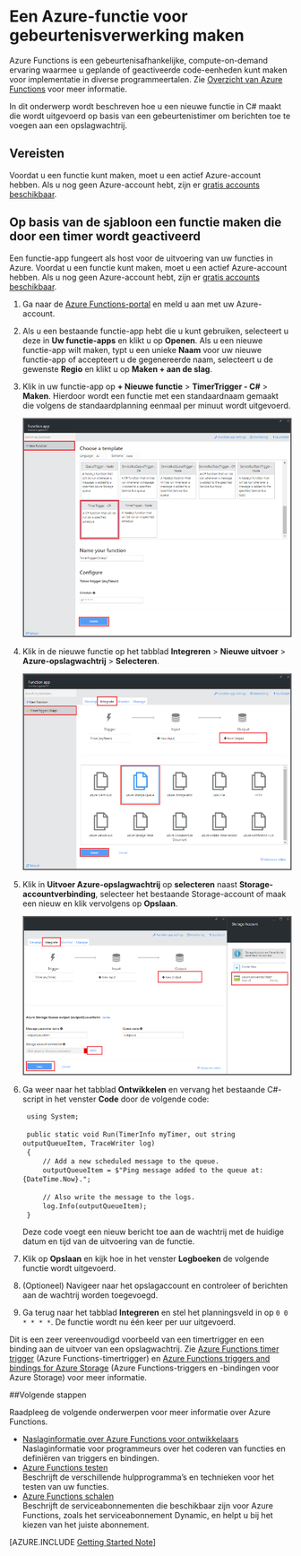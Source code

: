 <properties
   pageTitle="Een functie voor gebeurtenisverwerking maken | Microsoft Azure"
   description="Gebruik Azure-functies om een C#-functie te maken die wordt uitgevoerd op basis van een gebeurtenistimer."
   services="azure-functions"
   documentationCenter="na"
   authors="ggailey777"
   manager="erikre"
   editor=""
   tags=""
   />

<tags
   ms.service="functions"
   ms.devlang="multiple"
   ms.topic="get-started-article"
   ms.tgt_pltfrm="multiple"
   ms.workload="na"
   ms.date="06/05/2016"
   ms.author="glenga"/>
   
# Een Azure-functie voor gebeurtenisverwerking maken

Azure Functions is een gebeurtenisafhankelijke, compute-on-demand ervaring waarmee u geplande of geactiveerde code-eenheden kunt maken voor implementatie in diverse programmeertalen. Zie [Overzicht van Azure Functions](functions-overview.md) voor meer informatie.

In dit onderwerp wordt beschreven hoe u een nieuwe functie in C# maakt die wordt uitgevoerd op basis van een gebeurtenistimer om berichten toe te voegen aan een opslagwachtrij. 

## Vereisten 

Voordat u een functie kunt maken, moet u een actief Azure-account hebben. Als u nog geen Azure-account hebt, zijn er [gratis accounts beschikbaar](https://azure.microsoft.com/free/).

## Op basis van de sjabloon een functie maken die door een timer wordt geactiveerd

Een functie-app fungeert als host voor de uitvoering van uw functies in Azure. Voordat u een functie kunt maken, moet u een actief Azure-account hebben. Als u nog geen Azure-account hebt, zijn er [gratis accounts beschikbaar](https://azure.microsoft.com/free/). 

1. Ga naar de [Azure Functions-portal](https://functions.azure.com/signin) en meld u aan met uw Azure-account.

2. Als u een bestaande functie-app hebt die u kunt gebruiken, selecteert u deze in **Uw functie-apps** en klikt u op **Openen**. Als u een nieuwe functie-app wilt maken, typt u een unieke **Naam** voor uw nieuwe functie-app of accepteert u de gegenereerde naam, selecteert u de gewenste **Regio** en klikt u op **Maken + aan de slag**. 

3. Klik in uw functie-app op **+ Nieuwe functie** > **TimerTrigger - C#** > **Maken**. Hierdoor wordt een functie met een standaardnaam gemaakt die volgens de standaardplanning eenmaal per minuut wordt uitgevoerd. 

    ![Een nieuwe functie maken die door een timer wordt geactiveerd](./media/functions-create-an-event-processing-function/functions-create-new-timer-trigger.png)

4. Klik in de nieuwe functie op het tabblad **Integreren** > **Nieuwe uitvoer** > **Azure-opslagwachtrij** > **Selecteren**.

    ![Een nieuwe functie maken die door een timer wordt geactiveerd](./media/functions-create-an-event-processing-function/functions-create-storage-queue-output-binding.png)

5. Klik in **Uitvoer Azure-opslagwachtrij** op **selecteren** naast **Storage-accountverbinding**, selecteer het bestaande Storage-account of maak een nieuw en klik vervolgens op **Opslaan**. 

    ![Een nieuwe functie maken die door een timer wordt geactiveerd](./media/functions-create-an-event-processing-function/functions-create-storage-queue-output-binding-2.png)

6. Ga weer naar het tabblad **Ontwikkelen** en vervang het bestaande C#-script in het venster **Code** door de volgende code:

        using System;
        
        public static void Run(TimerInfo myTimer, out string outputQueueItem, TraceWriter log)
        {
            // Add a new scheduled message to the queue.
            outputQueueItem = $"Ping message added to the queue at: {DateTime.Now}.";
            
            // Also write the message to the logs.
            log.Info(outputQueueItem);
        }

    Deze code voegt een nieuw bericht toe aan de wachtrij met de huidige datum en tijd van de uitvoering van de functie.

7. Klik op **Opslaan** en kijk hoe in het venster **Logboeken** de volgende functie wordt uitgevoerd.

8. (Optioneel) Navigeer naar het opslagaccount en controleer of berichten aan de wachtrij worden toegevoegd.

9. Ga terug naar het tabblad **Integreren** en stel het planningsveld in op `0 0 * * * *`. De functie wordt nu één keer per uur uitgevoerd. 

Dit is een zeer vereenvoudigd voorbeeld van een timertrigger en een binding aan de uitvoer van een opslagwachtrij. Zie [Azure Functions timer trigger](functions-bindings-timer.md) (Azure Functions-timertrigger) en [Azure Functions triggers and bindings for Azure Storage](functions-bindings-storage.md) (Azure Functions-triggers en -bindingen voor Azure Storage) voor meer informatie.

##Volgende stappen

Raadpleeg de volgende onderwerpen voor meer informatie over Azure Functions.

+ [Naslaginformatie over Azure Functions voor ontwikkelaars](functions-reference.md)  
Naslaginformatie voor programmeurs over het coderen van functies en definiëren van triggers en bindingen.
+ [Azure Functions testen](functions-test-a-function.md)  
Beschrijft de verschillende hulpprogramma’s en technieken voor het testen van uw functies.
+ [Azure Functions schalen](functions-scale.md)  
Beschrijft de serviceabonnementen die beschikbaar zijn voor Azure Functions, zoals het serviceabonnement Dynamic, en helpt u bij het kiezen van het juiste abonnement.  

[AZURE.INCLUDE [Getting Started Note](../../includes/functions-get-help.md)]



<!--HONumber=ago16_HO4-->


